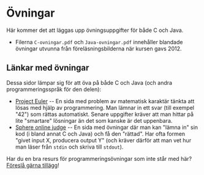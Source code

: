 Övningar
========

Här kommer det att läggas upp övningsuppgifter för både C och
Java.

* Filerna `C-ovningar.pdf` och `Java-ovningar.pdf` innehåller
  blandade övningar utvunna från föreläsningsbilderna när kursen
  gavs 2012.

## Länkar med övningar

Dessa sidor lämpar sig för att öva på både C och Java (och andra
programmeringsspråk för den delen):

* [Project Euler](https://projecteuler.net/) -- En sida med
  problem av matematisk karaktär tänkta att lösas med hjälp av
  programmering. Man lämnar in ett svar (till exempel "42") som 
  rättas automatiskt. Senare uppgifter kräver att man hittar på lite
  "smartare" lösningar än det som kanske är det uppenbara.
* [Sphere online judge](http://www.spoj.com/problems/classical/)
  -- En sida med övningar där man kan "lämna in" sin kod (i bland
  annat C och Java) och få den "rättad". Har ofta formen "givet
  input X, producera output Y" (och kräver därför att man vet hur
  man läser från `stdin` och skriva till `stdout`).

Har du en bra resurs för programmeringsövningar som inte står med här? 
[Föreslå gärna tillägg](https://github.com/IOOPM-UU/ioopm15/issues/new?title=%C3%96vningstips)!
